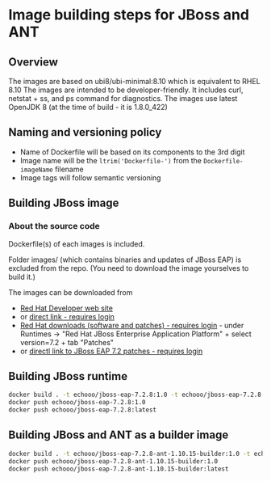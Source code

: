 # Image building steps for JBoss and ANT

## Overview

The images are based on ubi8/ubi-minimal:8.10 which is equivalent to RHEL 8.10
The images are intended to be developer-friendly. It includes curl, netstat + ss, and ps command for diagnostics.
The images use latest OpenJDK 8 (at the time of build - it is 1.8.0_422)

## Naming and versioning policy

- Name of Dockerfile will be based on its components to the 3rd digit
- Image name will be the `ltrim('Dockerfile-')` from the `Dockerfile-imageName` filename
- Image tags will follow semantic versioning

## Building JBoss image

### About the source code

Dockerfile(s) of each images is included.

Folder images/ (which contains binaries and updates of JBoss EAP) is excluded from the repo. (You need to download the image yourselves to build it.)

The images can be downloaded from

- [Red Hat Developer web site](https://developers.redhat.com/products/eap/download)
- or [direct link - requires login](https://developers.redhat.com/content-gateway/file/jboss-eap-7.2.0.zip)
- [Red Hat downloads (software and patches) - requires login](https://access.redhat.com/downloads/) - under Runtimes -> "Red Hat JBoss Enterprise Application Platform" + select version=7.2 + tab "Patches"
- or [directl link to JBoss EAP 7.2 patches - requires login](https://access.redhat.com/jbossnetwork/restricted/listSoftware.html?product=appplatform&downloadType=patches&version=7.2)

## Building JBoss runtime

``` sh
docker build . -t echooo/jboss-eap-7.2.8:1.0 -t echooo/jboss-eap-7.2.8:latest -f .\Dockerfile-jboss-eap-7.2.8
docker push echooo/jboss-eap-7.2.8:1.0
docker push echooo/jboss-eap-7.2.8:latest
```

## Building JBoss and ANT as a builder image

``` sh
docker build . -t echooo/jboss-eap-7.2.8-ant-1.10.15-builder:1.0 -t echooo/jboss-eap-7.2.8-ant-1.10.15-builder:latest -f .\Dockerfile-jboss-eap-7.2.8-ant-1.10.15-builder
docker push echooo/jboss-eap-7.2.8-ant-1.10.15-builder:1.0
docker push echooo/jboss-eap-7.2.8-ant-1.10.15-builder:latest
```
